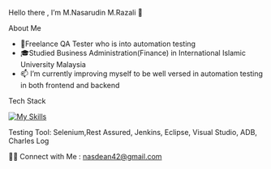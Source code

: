 Hello there , I’m M.Nasarudin M.Razali 👋

About Me
- 💼Freelance QA Tester who is into automation testing
- 🎓Studied Business Administration(Finance) in International Islamic University Malaysia
- 📫 I’m currently improving myself to be well versed in automation testing in both frontend and backend

Tech Stack

[![My Skills](https://skills.thijs.gg/icons?i=java,html,css,mysql,git)](https://skills.thijs.gg)

Testing Tool: Selenium,Rest Assured, Jenkins, Eclipse, Visual Studio, ADB, Charles Log


🤝🏻  Connect with Me : nasdean42@gmail.com






<!---
nasarudinrazali/nasarudinrazali is a ✨ special ✨ repository because its `README.md` (this file) appears on your GitHub profile.
You can click the Preview link to take a look at your changes.
--->
